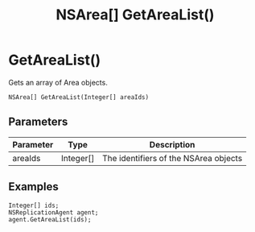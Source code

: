 ﻿---
uid: crmscript_class_nsreplicationagent_getarealist
title: NSArea[] GetAreaList()
description: CRMScript method in the NSReplicationAgent class that gets an array of Area objects
intellisense: NSReplicationAgent.GetAreaList
keywords: NSReplicationAgent, GetAreaList, GetAreaList(Integer[])
so.topic: reference
---

# GetAreaList()

Gets an array of Area objects.

`NSArea[] GetAreaList(Integer[] areaIds)`

## Parameters

| Parameter | Type | Description |
|---|---|---|
| areaIds | Integer[] | The identifiers of the NSArea objects |

## Examples

```crmscript
Integer[] ids;
NSReplicationAgent agent;
agent.GetAreaList(ids);
```
